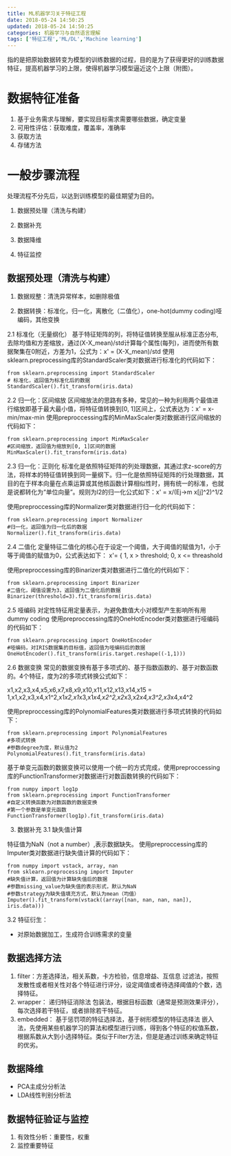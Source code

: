 ```yaml
---
title: ML机器学习关于特征工程
date: 2018-05-24 14:50:25
updated: 2018-05-24 14:50:25
categories: 机器学习与自然语言理解
tags: ['特征工程','ML/DL','Machine learning']
---
```



指的是把原始数据转变为模型的训练数据的过程，目的是为了获得更好的训练数据特征，提高机器学习的上限，使得机器学习模型逼近这个上限（附图）。


# 数据特征准备


1. 基于业务需求与理解，要实现目标需求需要哪些数据，确定变量
2. 可用性评估：获取难度，覆盖率，准确率
3. 获取方法
4. 存储方法



# 一般步骤流程

处理流程不分先后，以达到训练模型的最佳期望为目的。

1. 数据预处理（清洗与构建）

2. 数据补充

3. 数据降维

4. 特征监控



## 数据预处理（清洗与构建）

1. 数据规整：清洗异常样本，如删除极值


2. 数据转换：标准化，归一化，离散化（二值化），one-hot(dummy coding)哑编码，其他变换

2.1 标准化（无量纲化）
基于特征矩阵的列，将特征值转换至服从标准正态分布,去除均值和方差缩放，通过(X-X_mean)/std计算每个属性(每列)，进而使所有数据聚集在0附近，方差为1，公式为：x' = (X-X_mean)/std
使用sklearn.preprocessing库的StandardScaler类对数据进行标准化的代码如下：
```
from sklearn.preprocessing import StandardScaler
# 标准化，返回值为标准化后的数据
StandardScaler().fit_transform(iris.data)
```

2.2 归一化：区间缩放
区间缩放法的思路有多种，常见的一种为利用两个最值进行缩放即基于最大最小值，将特征值转换到[0, 1]区间上，公式表达为：x' = x-min/max-min
使用preproccessing库的MinMaxScaler类对数据进行区间缩放的代码如下：
```
from sklearn.preprocessing import MinMaxScaler
#区间缩放，返回值为缩放到[0, 1]区间的数据
MinMaxScaler().fit_transform(iris.data)
```

2.3 归一化：正则化
标准化是依照特征矩阵的列处理数据，其通过求z-score的方法，将样本的特征值转换到同一量纲下。归一化是依照特征矩阵的行处理数据，其目的在于样本向量在点乘运算或其他核函数计算相似性时，拥有统一的标准，也就是说都转化为“单位向量”。规则为l2的归一化公式如下：x' = x/(Ej->m x[j]^2)^1/2

使用preproccessing库的Normalizer类对数据进行归一化的代码如下：
```
from sklearn.preprocessing import Normalizer
#归一化，返回值为归一化后的数据
Normalizer().fit_transform(iris.data)
```

2.4 二值化
定量特征二值化的核心在于设定一个阈值，大于阈值的赋值为1，小于等于阈值的赋值为0，公式表达如下：
x'= { 1, x > threshold; 0, x <= threashold

使用preproccessing库的Binarizer类对数据进行二值化的代码如下：
```
from sklearn.preprocessing import Binarizer
#二值化，阈值设置为3，返回值为二值化后的数据
Binarizer(threshold=3).fit_transform(iris.data)
```

2.5 哑编码
对定性特征用定量表示，为避免数值大小对模型产生影响所有用dummy coding
使用preproccessing库的OneHotEncoder类对数据进行哑编码的代码如下：
```
from sklearn.preprocessing import OneHotEncoder
#哑编码，对IRIS数据集的目标值，返回值为哑编码后的数据
OneHotEncoder().fit_transform(iris.target.reshape((-1,1)))
```

2.6 数据变换
常见的数据变换有基于多项式的、基于指数函数的、基于对数函数的。4个特征，度为2的多项式转换公式如下：

x1,x2,x3,x4,x5,x6,x7,x8,x9,x10,x11,x12,x13,x14,x15 = 1,x1,x2,x3,x4,x1^2,x1*x2,x1*x3,x1*x4,x2^2,x2*x3,x2*x4,x3^2,x3*x4,x4^2

使用preproccessing库的PolynomialFeatures类对数据进行多项式转换的代码如下：
```
from sklearn.preprocessing import PolynomialFeatures
#多项式转换
#参数degree为度，默认值为2
PolynomialFeatures().fit_transform(iris.data)
```
基于单变元函数的数据变换可以使用一个统一的方式完成，使用preproccessing库的FunctionTransformer对数据进行对数函数转换的代码如下：
```
from numpy import log1p
from sklearn.preprocessing import FunctionTransformer
#自定义转换函数为对数函数的数据变换
#第一个参数是单变元函数
FunctionTransformer(log1p).fit_transform(iris.data)
```

3. 数据补充
3.1 缺失值计算

特征值为NaN（not a number）,表示数据缺失。
使用preproccessing库的Imputer类对数据进行缺失值计算的代码如下：
```
from numpy import vstack, array, nan
from sklearn.preprocessing import Imputer
#缺失值计算，返回值为计算缺失值后的数据
#参数missing_value为缺失值的表示形式，默认为NaN
#参数strategy为缺失值填充方式，默认为mean（均值）
Imputer().fit_transform(vstack((array([nan, nan, nan, nan]), iris.data)))
```

3.2 特征衍生：

- 对原始数据加工，生成符合训练需求的变量



## 数据选择方法

1. filter：方差选择法，相关系数，卡方检验，信息增益、互信息
过滤法，按照发散性或者相关性对各个特征进行评分，设定阈值或者待选择阈值的个数，选择特征。
2. wrapper： 递归特征消除法
包装法，根据目标函数（通常是预测效果评分），每次选择若干特征，或者排除若干特征。
3. embedded： 基于惩罚项的特征选择法，基于树形模型的特征选择法
嵌入法，先使用某些机器学习的算法和模型进行训练，得到各个特征的权值系数，根据系数从大到小选择特征。类似于Filter方法，但是是通过训练来确定特征的优劣。



## 数据降维

- PCA主成分分析法 
- LDA线性判别分析法



## 数据特征验证与监控

1. 有效性分析：重要性，权重
2. 监控重要特征
